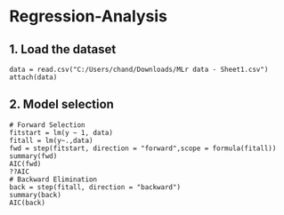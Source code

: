 # Regression-Analysis
## 1. Load the dataset
```{r}
data = read.csv("C:/Users/chand/Downloads/MLr data - Sheet1.csv")
attach(data)
```

## 2. Model selection
```{r}
# Forward Selection
fitstart = lm(y ~ 1, data)  
fitall = lm(y~.,data)
fwd = step(fitstart, direction = "forward",scope = formula(fitall))
summary(fwd)
AIC(fwd)
??AIC
# Backward Elimination
back = step(fitall, direction = "backward")
summary(back)
AIC(back)
```
